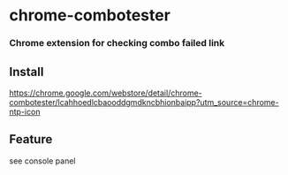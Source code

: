 # chrome-combotester
### Chrome extension for checking combo failed link

## Install
https://chrome.google.com/webstore/detail/chrome-combotester/lcahhoedlcbaooddgmdkncbhionbaipp?utm_source=chrome-ntp-icon
## Feature
see console panel
